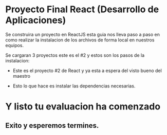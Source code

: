 # Proyecto Final React (Desarrollo de Aplicaciones)

Se construira un proyecto en ReactJS esta guia nos lleva paso a paso en como realizar la instalacion de los archivos de forma local en nuestros equipos.

Se cargaran 3 proyectos este es el #2 y estos son los pasos de la instalacion:

- Este es el proyecto #2 de React y ya esta a espera del visto bueno del maestro 


- Esto lo que hace es instalar las dependencias necesarias.

# Y listo tu evaluacion ha comenzado
## Exito y esperemos termines.

